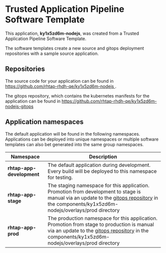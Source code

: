 # Trusted Application Pipeline Software Template

This application, **ky1x5zd6m-nodejs**, was created from a Trusted Application Pipeline Software Template.

The software templates create a new source and gitops deployment repositories with a sample source application. 

## Repositories

The source code for your application can be found in [https://github.com/rhtap-rhdh-qe/ky1x5zd6m-nodejs ](https://github.com/rhtap-rhdh-qe/ky1x5zd6m-nodejs ).
 
The gitops repository, which contains the kubernetes manifests for the application can be found in 
[https://github.com/rhtap-rhdh-qe/ky1x5zd6m-nodejs-gitops ](https://github.com/rhtap-rhdh-qe/ky1x5zd6m-nodejs-gitops ) 

## Application namespaces 

The default application will be found in the following namespaces. Applications can be deployed into unique namespaces or multiple software templates can also bet generated into the same group namespaces.  

|  Namespace   |  Description   |  
| -------- | -------- |   
| **rhtap-app-development** | The default application during development. Every build will be deployed to this namespace for testing. | 
| **rhtap-app-stage** | The staging namespace for this application. Promotion from development to stage is manual via an update to the [gitops repository](https://github.com/rhtap-rhdh-qe/ky1x5zd6m-nodejs-gitops ) in the components/ky1x5zd6m-nodejs/overlays/prod directory |  
| **rhtap-app-prod** | The production namespace for this application. Promotion from stage to production is manual via an update to the [gitops repository](https://github.com/rhtap-rhdh-qe/ky1x5zd6m-nodejs-gitops ) in the components/ky1x5zd6m-nodejs/overlays/prod directory | 